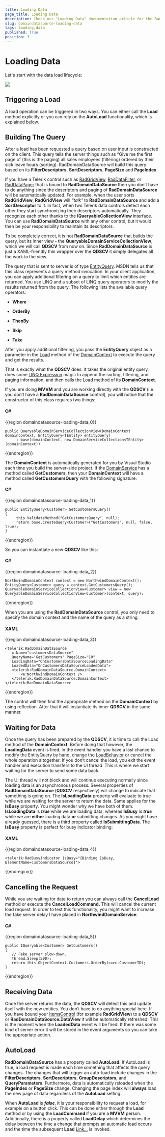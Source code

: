 ```yaml
---
title: Loading Data
page_title: Loading Data
description: Check our "Loading Data" documentation article for the RadDomainDataSource WPF control.
slug: domaindatasource-loading-data
tags: loading,data
published: True
position: 3
---
```


# Loading Data


Let's start with the data load lifecycle:

![](images/dds_LoadingData.png)

## Triggering a Load

A load operation can be triggered in two ways. You can either call the __Load__ method explicitly or you can rely on the __AutoLoad__ functionality, which is explained below.

## Building The Query

After a load has been requested a query based on user input is constructed on the client. This query tells the server things such as “Give me the first page of (this is the paging) all sales employees (filtering) ordered by their sick leave hours (sorting). RadDomainDataSource will build this query based on its __FilterDescriptors__, __SortDescriptors__, __PageSize__ and __PageIndex__. 

If you have a Telerik control such as [RadGridView](https://demos.telerik.com/silverlight/#GridView/FirstLook), [RadDataFilter](https://demos.telerik.com/silverlight/#DataFilter/FirstLook), or [RadDataPager](https://demos.telerik.com/silverlight/#DataPager/FirstLook) that is bound to __RadDomainDataSource__ then you don’t have to do anything since the descriptors and paging of __RadDomainDataSource__ will be automatically updated. For example, when the user sorts __RadGridView__, __RadGridView__ will _“talk”_ to __RadDomainDataSource__ and add a __SortDescriptor__ to it. In fact, when two Telerik data controls detect each other they start synchronizing their descriptors automatically. They recognize each other thanks to the __IQueryableCollectionView__ interface. You can use __RadDomainDataSource__ with any other control, but it would then be your responsibility to maintain its descriptors.

To be completely correct, it is not __RadDomainDataSource__ that builds the query, but its inner view - the __QueryableDomainServiceCollectionView__, which we will call __QDSCV__ from now on. Since __RadDomainDataSource__ is just a XAML-friendly thin wrapper over the __QDSCV__ it simply delegates all the work to the view.

The query that is sent to server is of type [EntityQuery](http://msdn.microsoft.com/en-us/library/system.servicemodel.domainservices.client.entityquery%28v=vs.91%29.aspx). MSDN tells us that this class represents a query method invocation. In your client application, you can apply additional filtering on a query to limit which entities are returned. You use LINQ and a subset of LINQ query operators to modify the results returned from the query. The following lists the available query operators:

* __Where__ 

* __OrderBy__

* __ThenBy__ 

* __Skip__ 

* __Take__ 

After you apply additional filtering, you pass the __EntityQuery__ object as a parameter in the [Load](http://msdn.microsoft.com/en-us/library/system.servicemodel.domainservices.client.domaincontext.load%28v=vs.91%29.aspx) method of the [DomainContext](http://msdn.microsoft.com/en-us/library/ee707370%28v=vs.91%29.aspx) to execute the query and get the results.

That is exactly what the __QDSCV__ does. It takes the original entity query, does some [LINQ Expression](http://msdn.microsoft.com/en-us/library/system.linq.expressions.expression.aspx) magic to append the sorting, filtering, and paging information, and then calls the Load method of its __DomainContext__.

If you are doing __MVVM__ and you are working directly with the __QDSCV__ (i.e. you don’t have a __RadDomainDataSource__ control), you will notice that the constructor of this class requires two things:

#### __C#__

{{region domaindatasource-loading-data_0}}

	public QueryableDomainServiceCollectionView(DomainContext domainContext, EntityQuery<TEntity> entityQuery)
	     : base(domainContext, new DomainServiceCollection<TEntity>(domainContext))
{{endregion}}



The __DomainContext__ is automatically generated for you by Visual Studio each time you build the server-side project. If the [DomainService](http://msdn.microsoft.com/en-us/library/ee707373%28v=vs.91%29.aspx) has a method called __GetCustomers__, then your __DomainContext__ will have a method called __GetCustomersQuery__ with the following signature:

#### __C#__

{{region domaindatasource-loading-data_1}}

	public EntityQuery<Customer> GetCustomersQuery()
	{
	     this.ValidateMethod("GetCustomersQuery", null);
	     return base.CreateQuery<Customer>("GetCustomers", null, false, true);
	}
{{endregion}}



So you can instantiate a new __QDSCV__ like this:

#### __C#__

{{region domaindatasource-loading-data_2}}

	NorthwindDomainContext context = new NorthwindDomainContext();
	EntityQuery<Customer> query = context.GetCustomersQuery();
	QueryableDomainServiceCollectionView<Customer> view = new QueryableDomainServiceCollectionView<Customer>(context, query);
{{endregion}}



When you are using the __RadDomainDataSource__ control, you only need to specify the domain context and the name of the query as a string.

#### __XAML__

{{region domaindatasource-loading-data_3}}

	<telerik:RadDomainDataSource
	   x:Name="customersDataSource"
	   QueryName="GetCustomers" PageSize="10"
	   LoadingData="OnCustomersDataSourceLoadingData"
	   LoadedData="OnCustomersDataSourceLoadedData">
	   <telerik:RadDomainDataSource.DomainContext>
	       <e:NorthwindDomainContext />
	   </telerik:RadDomainDataSource.DomainContext>
	</telerik:RadDomainDataSource>
{{endregion}}



The control will then find the appropriate method on the __DomainContext__ by using reflection. After that it will instantiate its inner __QDSCV__ in the same manner.

## Waiting for Data 

Once the query has been prepared by the __QDSCV__, it is time to call the Load method of the __DomainContext__. Before doing that however, the __LoadingData__ event is fired. In the event handler you have a last chance to modify the EntityQuery by hand, change the [LoadBehavior](http://msdn.microsoft.com/en-us/library/system.servicemodel.domainservices.client.loadbehavior%28v=vs.91%29.aspx) or cancel the whole operation altogether. If you don’t cancel the load, you exit the event handler and execution transfers to the UI thread. This is where we start waiting for the server to send some data back.

The UI thread will not block and will continue executing normally since loading data is an asynchronous process. Several properties of __RadDomainDataSource__ (__QDSCV__ respectively) will change to indicate that something is going on. The __IsLoadingData__ property will evaluate to true while we are waiting for the server to return the data. Same applies for the __IsBusy__ property. You might wonder why we have both of them. __IsLoadingData__ is ___true___ while we are loading data, whereas __IsBusy__ is ___true___ while we are __either__ loading data __or__ submitting changes. As you might have already guessed, there is a third property called __IsSubmittingData__. The __IsBusy__ property is perfect for busy indicator binding:

#### __XAML__

{{region domaindatasource-loading-data_4}}

	<telerik:RadBusyIndicator IsBusy="{Binding IsBusy, ElementName=customersDataSource}">
{{endregion}}



## Cancelling the Request

While you are waiting for data to return you can always call the __CancelLoad__ method or execute the __CancelLoadCommand.__ This will cancel the current load request. In order to test this functionality, you might want to increase the fake server delay I have placed in __NorthwindDomainService__:

#### __C#__

{{region domaindatasource-loading-data_5}}

	public IQueryable<Customer> GetCustomers()
	{
	   // Fake server slow-down.
	   Thread.Sleep(500);
	   return this.ObjectContext.Customers.OrderBy(c=>c.CustomerID);
	}
{{endregion}}



## Receiving Data

Once the server returns the data, the __QDSCV__ will detect this and update itself with the new entities. You don’t have to do anything special here. If you have bound your [ItemsControl](http://msdn.microsoft.com/en-us/library/system.windows.controls.itemscontrol%28v=VS.95%29.aspx) (for example __RadGridView__) to a __QDSCV__ or __RadDomainDataSource.DataView__ it will be automatically refreshed. This is the moment when the __LoadedData__ event will be fired. If there was some kind of server error it will be stored in the event arguments so you can take the appropriate action.

## AutoLoad

__RadDomainDataSource__ has a property called __AutoLoad__. If AutoLoad is true, a load request is made each time something that affects the query changes. The changes that will trigger an auto-load include changes in the __FilterDescriptors__, __SortDescriptors__, __GroupDescriptors__, and __QueryParameters__. Furthermore, data is automatically reloaded when the __PageIndex__ or __PageSize__ change. Changing the page index will __always__ load the new page of data regardless of the __AutoLoad__ setting.

When __AutoLoad__ is ___false___, it is your responsibility to request a load, for example on a button click. This can be done either through the __Load__ method or by using the __LoadCommand__ if you are a __MVVM__ person. Additionally, there is a property called __LoadDelay__ which determines the delay between the time a change that prompts an automatic load occurs and the time the subsequent __Load__ [Link...](http://msdn.microsoft.com/en-us/library/system.windows.controls.domaindatasource.load%28v=VS.91%29.aspx) is invoked.


